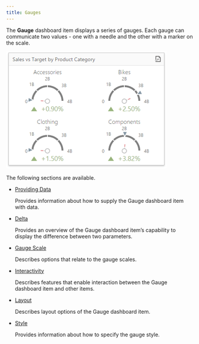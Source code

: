 ```yaml
---
title: Gauges
---
```

The **Gauge** dashboard item displays a series of gauges. Each gauge can communicate two values - one with a needle and the other with a marker on the scale.

![wdd-dashboard-items-gauges](../../../images/Img125120.png)

The following sections are available.
* [Providing Data](../../../../dashboard-for-web/articles/web-dashboard-designer-mode/designing-dashboard-items/gauges/providing-data.md)
	
	Provides information about how to supply the Gauge dashboard item with data.
* [Delta](../../../../dashboard-for-web/articles/web-dashboard-designer-mode/designing-dashboard-items/gauges/delta.md)
	
	Provides an overview of the Gauge dashboard item’s capability to display the difference between two parameters.
* [Gauge Scale](../../../../dashboard-for-web/articles/web-dashboard-designer-mode/designing-dashboard-items/gauges/gauge-scale.md)
	
	Describes options that relate to the gauge scales.
* [Interactivity](../../../../dashboard-for-web/articles/web-dashboard-designer-mode/designing-dashboard-items/gauges/interactivity.md)
	
	Describes features that enable interaction between the Gauge dashboard item and other items.
* [Layout](../../../../dashboard-for-web/articles/web-dashboard-designer-mode/designing-dashboard-items/gauges/layout.md)
	
	Describes layout options of the Gauge dashboard item.
* [Style](../../../../dashboard-for-web/articles/web-dashboard-designer-mode/designing-dashboard-items/gauges/style.md)
	
	Provides information about how to specify the gauge style.